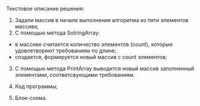Текстовое описание решения:

1. Задали массив в начале выполнения алгоритма из пяти элементов массива;
2. С помощью метода SotringArray:
+ в массиве считается количество элементов (count), которые удовлетворяют требованиям по длине;
+ создается, формируется новый массив с count элементов;
3. С помощью метода PrintArray выводится новый массив заполненный элементами, соответсвующими требованиям.

4. Код программы;
5. Блок-схема.
